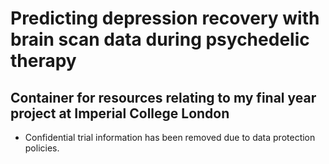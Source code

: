 # Predicting depression recovery with brain scan data during psychedelic therapy
## Container for resources relating to my final year project at Imperial College London

* Confidential trial information has been removed due to data protection policies.
